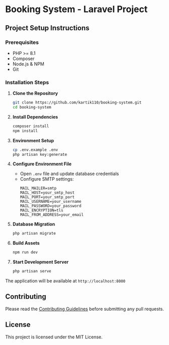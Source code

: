# Booking System - Laravel Project

## Project Setup Instructions

### Prerequisites
- PHP >= 8.1
- Composer
- Node.js & NPM
- Git

### Installation Steps

1. **Clone the Repository**
    ```bash
    git clone https://github.com/kartik110/booking-system.git
    cd booking-system
    ```

2. **Install Dependencies**
    ```bash
    composer install
    npm install
    ```

3. **Environment Setup**
    ```bash
    cp .env.example .env
    php artisan key:generate
    ```

4. **Configure Environment File**
    - Open `.env` file and update database credentials
    - Configure SMTP settings:
      ```
      MAIL_MAILER=smtp
      MAIL_HOST=your_smtp_host
      MAIL_PORT=your_smtp_port
      MAIL_USERNAME=your_username
      MAIL_PASSWORD=your_password
      MAIL_ENCRYPTION=tls
      MAIL_FROM_ADDRESS=your_email
      ```

5. **Database Migration**
    ```bash
    php artisan migrate
    ```

6. **Build Assets**
    ```bash
    npm run dev
    ```

7. **Start Development Server**
    ```bash
    php artisan serve
    ```

The application will be available at `http://localhost:8000`

## Contributing
Please read the [Contributing Guidelines](CONTRIBUTING.md) before submitting any pull requests.

## License
This project is licensed under the MIT License.